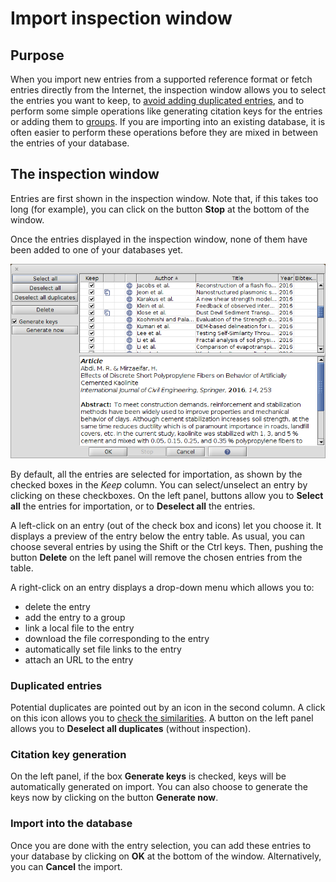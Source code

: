 # Import inspection window

## Purpose

When you import new entries from a supported reference format or fetch entries directly from the Internet, the inspection window allows you to select the entries you want to keep, to [avoid adding duplicated entries](../../finding-sorting-and-cleaning-entries/findduplicates.md), and to perform some simple operations like generating citation keys for the entries or adding them to [groups](../../finding-sorting-and-cleaning-entries/groups.md). If you are importing into an existing database, it is often easier to perform these operations before they are mixed in between the entries of your database.

## The inspection window

Entries are first shown in the inspection window. Note that, if this takes too long \(for example\), you can click on the button **Stop** at the bottom of the window.

Once the entries displayed in the inspection window, none of them have been added to one of your databases yet.

![Screenshot of the inspection window](../../.gitbook/assets/inspectionwindow%20%282%29%20%282%29%20%282%29%20%282%29%20%282%29%20%282%29%20%282%29%20%282%29%20%284%29.png)

By default, all the entries are selected for importation, as shown by the checked boxes in the _Keep_ column. You can select/unselect an entry by clicking on these checkboxes. On the left panel, buttons allow you to **Select all** the entries for importation, or to **Deselect all** the entries.

A left-click on an entry \(out of the check box and icons\) let you choose it. It displays a preview of the entry below the entry table. As usual, you can choose several entries by using the Shift or the Ctrl keys. Then, pushing the button **Delete** on the left panel will remove the chosen entries from the table.

A right-click on an entry displays a drop-down menu which allows you to:

* delete the entry
* add the entry to a group
* link a local file to the entry
* download the file corresponding to the entry
* automatically set file links to the entry
* attach an URL to the entry

### Duplicated entries

Potential duplicates are pointed out by an icon in the second column. A click on this icon allows you to [check the similarities](../../finding-sorting-and-cleaning-entries/findduplicates.md). A button on the left panel allows you to **Deselect all duplicates** \(without inspection\).

### Citation key generation

On the left panel, if the box **Generate keys** is checked, keys will be automatically generated on import. You can also choose to generate the keys now by clicking on the button **Generate now**.

### Import into the database

Once you are done with the entry selection, you can add these entries to your database by clicking on **OK** at the bottom of the window. Alternatively, you can **Cancel** the import.

